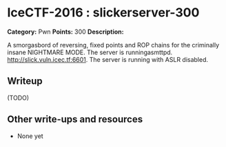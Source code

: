 # IceCTF-2016 : slickerserver-300

**Category:** Pwn
**Points:** 300
**Description:**

A smorgasbord of reversing, fixed points and ROP chains for the criminally insane NIGHTMARE MODE. The server is runningasmttpd. http://slick.vuln.icec.tf:6601. The server is running with ASLR disabled.

## Writeup

(TODO)

## Other write-ups and resources

* None yet